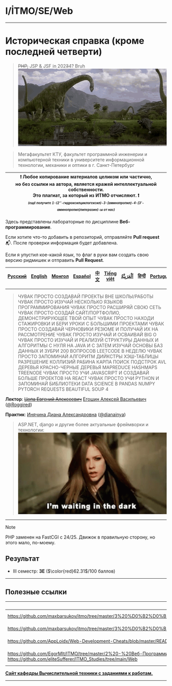 # I/İTMO/SE/Web

---
# Историческая справка (кроме последней четверти)
> ~~PHP,~~ JSP & JSF in 202~~3~~4? Bruh\
![jurassic era](/img/gifs/brachiosaurus.gif)

> Мегафакультет КТУ, факультет программной инженерии и компьютерной техники в университете информационной технологии, механики и оптики в г. Санкт-Петербург

| :exclamation: <b>Любое копирование материалов целиком или частично,<br>но без ссылки на автора, является кражей интеллектуальной собственности.<br>Это плагиат, за который из ИТМО отчисляют.</b> :exclamation:<br><sub><sup><i>(ещё получите 1-(2’’-гидроксилциклогексил)-3-[аминопропил]-4-[3’-аминопропил]пиперазин)-ы от нас)</sup></sub></b> |
|---------------------------------------------------------------------------------------------------------------------------------------------------------------------------------------------------------------------------------------------------------------------------------------------------------------------------------------------------|

Здесь представлены лабораторные по дисциплине **Веб-программирование**.

Если хотите что-то добавить в репозиторий, отправляйте **Pull request** :mailbox_with_mail:. После проверки информация будет добавлена.

Если я упустил кое-какой язык, то флаг в руки вам создать свою версию ридмишек и отправить **Pull Request**.

| [<strong>Русский</strong>](https://github.com/XVIIStarPlatinum/itmo/blob/master/Software%20Engineering/Web%20Programming/README.md) | [<strong>English</strong>](https://github.com/XVIIStarPlatinum/itmo/blob/master/Software%20Engineering/Web%20Programming/.docs/README_EN.md) | [<strong>Монгол</strong>](https://github.com/XVIIStarPlatinum/itmo/blob/master/Software%20Engineering/Web%20Programming/.docs/README_MN.md) | [<strong>Español</strong>](https://github.com/XVIIStarPlatinum/itmo/blob/master/Software%20Engineering/Web%20Programming/.docs/README_ES.md) | [<strong>中文</strong>](https://github.com/XVIIStarPlatinum/itmo/blob/master/Software%20Engineering/Web%20Programming/.docs/README_CN.md) | [<strong>Tiếng việt</strong>](https://github.com/XVIIStarPlatinum/itmo/blob/master/Software%20Engineering/Web%20Programming/.docs/README_VN.md) | [<strong><p dir="rtl" lang="ar">اَلْعَرَبِيَّةُ</p></strong>](https://github.com/XVIIStarPlatinum/itmo/blob/master/Software%20Engineering/Web%20Programming/.docs/README_AR.md) | [<strong>हिन्दी</strong>](https://github.com/XVIIStarPlatinum/itmo/blob/master/Software%20Engineering/Web%20Programming/.docs/README_IN.md) | [<strong>Português</strong>](https://github.com/XVIIStarPlatinum/itmo/blob/master/Software%20Engineering/Web%20Programming/.docs/README_PT.md) |
|-------------------------------------------------------------------------------------------------------------------------------------|----------------------------------------------------------------------------------------------------------------------------------------------|---------------------------------------------------------------------------------------------------------------------------------------------|----------------------------------------------------------------------------------------------------------------------------------------------|-----------------------------------------------------------------------------------------------------------------------------------------|-------------------------------------------------------------------------------------------------------------------------------------------------|---------------------------------------------------------------------------------------------------------------------------------------------------------------------------------|---------------------------------------------------------------------------------------------------------------------------------------------|------------------------------------------------------------------------------------------------------------------------------------------------|
---
> ЧУВАК ПРОСТО СОЗДАВАЙ ПРОЕКТЫ ВНЕ ШКОЛЫ/РАБОТЫ ЧУВАК ПРОСТО ИЗУЧАЙ НЕСКОЛЬКО ЯЗЫКОВ ПРОГРАММИРОВАНИЯ ЧУВАК ПРОСТО РАСШИРЯЙ СВОЮ СЕТЬ ЧУВАК ПРОСТО СОЗДАЙ САЙТ/ПОРТФОЛИО, ДЕМОНСТРИРУЮЩЕЕ ТВОЙ ОПЫТ ЧУВАК ПРОСТО НАХОДИ СТАЖИРОВКИ И БЕРИ УРОКИ С БОЛЬШИМИ ПРОЕКТАМИ ЧУВАК ПРОСТО СОЗДАВАЙ ЧЕРНОВИКИ РЕЗЮМЕ И ПОЛУЧАЙ ИХ НА РАССМОТРЕНИЕ ЧУВАК ПРОСТО ИЗУЧАЙ И ОСВАИВАЙ BIG O ЧУВАК ПРОСТО ИЗУЧАЙ И РЕАЛИЗУЙ СТРУКТУРЫ ДАННЫХ И АЛГОРИТМЫ С НУЛЯ НА JAVA И C ЗАТЕМ ИЗУЧАЙ ОСНОВЫ БАЗ ДАННЫХ И ЗУБРИ 200 ВОПРОСОВ LEETCODE В НЕДЕЛЮ ЧУВАК ПРОСТО ЗАПОМИНАЙ АЛГОРИТМ ДИЙКСТРЫ ХЭШ-ТАБЛИЦЫ РАЗРЕШЕНИЕ КОЛЛИЗИЙ РАБИНА КАРПА ПОИСК ПОДСТРОК AVL ДЕРЕВЬЯ КРАСНО-ЧЕРНЫЕ ДЕРЕВЬЯ MAPREDUCE HASHMAPS TREENODE ЧУВАК ПРОСТО УЧИ JAVASCRIPT И СОЗДАВАЙ БОЛЬШЕ ПРОЕКТОВ НА REACT ЧУВАК ПРОСТО УЧИ PYTHON И ЗАПОМИНАЙ БИБЛИОТЕКИ DATA SCIENCE В PANDAS NUMPY PYTORCH REQUESTS BEAUTIFUL SOUP 4

**Лектор**: ~~[Цопа Евгений Алексеевич](https://my.itmo.ru/persons/126287)~~ [Егошин Алексей Васильевич](https://my.itmo.ru/persons/285578) ([@Roggired](https://github.com/roggired))

**Практик**: [Инячина Диана Александровна](https://my.itmo.ru/persons/126471) ([@dianainya](https://github.com/dianainya))
> ASP.NET, django и другие более актуальные фреймворки и технологии:
> ![avril-lavigne](/img/gifs/avril-lavigne(1).gif)
---

> [!NOTE]
> PHP заменен на FastCGI с 24/25. Движок в правильную сторону, но этого мало, по-моему.

## Результат

- III семестр: **3E** ($\color{red}62.31$/100 баллов)
---

## Полезные ссылки <a name="links"></a>
| Ссылка                                                                                                                                                                                                    | Описание                                      |
|-----------------------------------------------------------------------------------------------------------------------------------------------------------------------------------------------------------|-----------------------------------------------|
| https://github.com/maxbarsukov/itmo/tree/master/3%20%D0%B2%D0%B5%D0%B1/%D1%80%D1%83%D0%B1%D0%B5%D0%B6%D0%BA%D0%B8                                                                                         | Рубежные работы 2023                          |
| https://github.com/maxbarsukov/itmo/tree/master/3%20%D0%B2%D0%B5%D0%B1/%D0%BC%D0%B8%D0%BA%D1%80%D0%BE%D0%BA%D0%BE%D0%BD%D1%82%D1%80%D0%BE%D0%BB%D1%8C%D0%BD%D1%8B%D0%B5                                   | Микроконтрольные работы 2023                  |
| https://github.com/AppLoidx/Web-Development-Cheats/blob/master/README.md                                                                                                                                  | Web Development Cheatsheets                   |
| https://github.com/EgorMIt/ITMO/tree/master/2%20-%20Веб-Программирование<br>https://github.com/eliteSufferer/ITMO_Studies/tree/main/Web                                                                   | Материалы для теоретической защиты            |

[**Сайт кафедры Вычислительной техники с заданиями к работам.**](https://se.ifmo.ru/courses/web#labs)

---